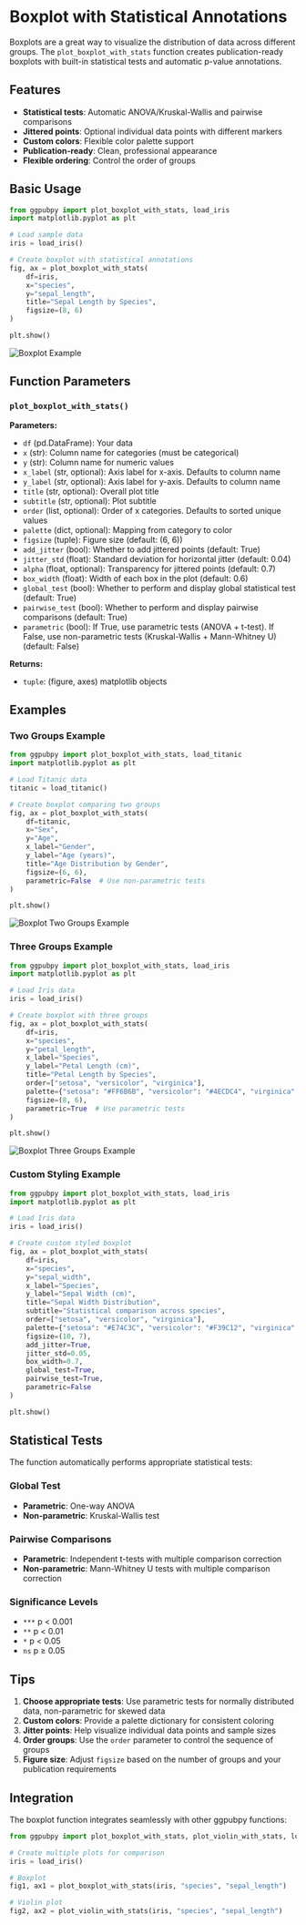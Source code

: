 # Boxplot with Statistical Annotations

Boxplots are a great way to visualize the distribution of data across different groups. The `plot_boxplot_with_stats` function creates publication-ready boxplots with built-in statistical tests and automatic p-value annotations.

## Features

- **Statistical tests**: Automatic ANOVA/Kruskal-Wallis and pairwise comparisons
- **Jittered points**: Optional individual data points with different markers
- **Custom colors**: Flexible color palette support
- **Publication-ready**: Clean, professional appearance
- **Flexible ordering**: Control the order of groups

## Basic Usage

```python
from ggpubpy import plot_boxplot_with_stats, load_iris
import matplotlib.pyplot as plt

# Load sample data
iris = load_iris()

# Create boxplot with statistical annotations
fig, ax = plot_boxplot_with_stats(
    df=iris,
    x="species",
    y="sepal_length",
    title="Sepal Length by Species",
    figsize=(8, 6)
)

plt.show()
```

![Boxplot Example](../examples/boxplot_example.png)

## Function Parameters

### `plot_boxplot_with_stats()`

**Parameters:**

- `df` (pd.DataFrame): Your data
- `x` (str): Column name for categories (must be categorical)
- `y` (str): Column name for numeric values
- `x_label` (str, optional): Axis label for x-axis. Defaults to column name
- `y_label` (str, optional): Axis label for y-axis. Defaults to column name
- `title` (str, optional): Overall plot title
- `subtitle` (str, optional): Plot subtitle
- `order` (list, optional): Order of x categories. Defaults to sorted unique values
- `palette` (dict, optional): Mapping from category to color
- `figsize` (tuple): Figure size (default: (6, 6))
- `add_jitter` (bool): Whether to add jittered points (default: True)
- `jitter_std` (float): Standard deviation for horizontal jitter (default: 0.04)
- `alpha` (float, optional): Transparency for jittered points (default: 0.7)
- `box_width` (float): Width of each box in the plot (default: 0.6)
- `global_test` (bool): Whether to perform and display global statistical test (default: True)
- `pairwise_test` (bool): Whether to perform and display pairwise comparisons (default: True)
- `parametric` (bool): If True, use parametric tests (ANOVA + t-test). If False, use non-parametric tests (Kruskal-Wallis + Mann-Whitney U) (default: False)

**Returns:**
- `tuple`: (figure, axes) matplotlib objects

## Examples

### Two Groups Example

```python
from ggpubpy import plot_boxplot_with_stats, load_titanic
import matplotlib.pyplot as plt

# Load Titanic data
titanic = load_titanic()

# Create boxplot comparing two groups
fig, ax = plot_boxplot_with_stats(
    df=titanic,
    x="Sex",
    y="Age",
    x_label="Gender",
    y_label="Age (years)",
    title="Age Distribution by Gender",
    figsize=(6, 6),
    parametric=False  # Use non-parametric tests
)

plt.show()
```

![Boxplot Two Groups Example](../examples/boxplot_2groups_example.png)

### Three Groups Example

```python
from ggpubpy import plot_boxplot_with_stats, load_iris
import matplotlib.pyplot as plt

# Load Iris data
iris = load_iris()

# Create boxplot with three groups
fig, ax = plot_boxplot_with_stats(
    df=iris,
    x="species",
    y="petal_length",
    x_label="Species",
    y_label="Petal Length (cm)",
    title="Petal Length by Species",
    order=["setosa", "versicolor", "virginica"],
    palette={"setosa": "#FF6B6B", "versicolor": "#4ECDC4", "virginica": "#45B7D1"},
    figsize=(8, 6),
    parametric=True  # Use parametric tests
)

plt.show()
```

![Boxplot Three Groups Example](../examples/boxplot_3groups_example.png)

### Custom Styling Example

```python
from ggpubpy import plot_boxplot_with_stats, load_iris
import matplotlib.pyplot as plt

# Load Iris data
iris = load_iris()

# Create custom styled boxplot
fig, ax = plot_boxplot_with_stats(
    df=iris,
    x="species",
    y="sepal_width",
    x_label="Species",
    y_label="Sepal Width (cm)",
    title="Sepal Width Distribution",
    subtitle="Statistical comparison across species",
    order=["setosa", "versicolor", "virginica"],
    palette={"setosa": "#E74C3C", "versicolor": "#F39C12", "virginica": "#27AE60"},
    figsize=(10, 7),
    add_jitter=True,
    jitter_std=0.05,
    box_width=0.7,
    global_test=True,
    pairwise_test=True,
    parametric=False
)

plt.show()
```

## Statistical Tests

The function automatically performs appropriate statistical tests:

### Global Test
- **Parametric**: One-way ANOVA
- **Non-parametric**: Kruskal-Wallis test

### Pairwise Comparisons
- **Parametric**: Independent t-tests with multiple comparison correction
- **Non-parametric**: Mann-Whitney U tests with multiple comparison correction

### Significance Levels
- `***` p < 0.001
- `**` p < 0.01
- `*` p < 0.05
- `ns` p ≥ 0.05

## Tips

1. **Choose appropriate tests**: Use parametric tests for normally distributed data, non-parametric for skewed data
2. **Custom colors**: Provide a palette dictionary for consistent coloring
3. **Jitter points**: Help visualize individual data points and sample sizes
4. **Order groups**: Use the `order` parameter to control the sequence of groups
5. **Figure size**: Adjust `figsize` based on the number of groups and your publication requirements

## Integration

The boxplot function integrates seamlessly with other ggpubpy functions:

```python
from ggpubpy import plot_boxplot_with_stats, plot_violin_with_stats, load_iris

# Create multiple plots for comparison
iris = load_iris()

# Boxplot
fig1, ax1 = plot_boxplot_with_stats(iris, "species", "sepal_length")

# Violin plot
fig2, ax2 = plot_violin_with_stats(iris, "species", "sepal_length")
```
